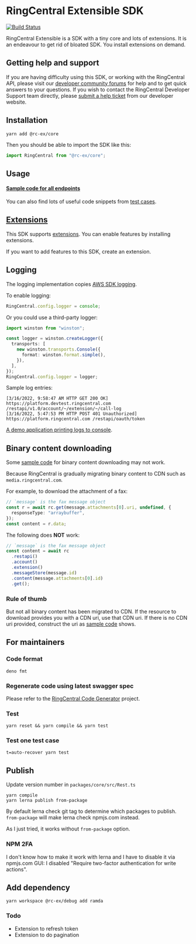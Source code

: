# RingCentral Extensible SDK

[![Build Status](https://github.com/ringcentral/ringcentral-extensible/actions/workflows/node.js.yml/badge.svg)](https://github.com/ringcentral/ringcentral-extensible/actions)

RingCentral Extensible is a SDK with a tiny core and lots of extensions. It is
an endeavour to get rid of bloated SDK. You install extensions on demand.

## Getting help and support

If you are having difficulty using this SDK, or working with the RingCentral
API, please visit our
[developer community forums](https://community.ringcentral.com/spaces/144/) for
help and to get quick answers to your questions. If you wish to contact the
RingCentral Developer Support team directly, please
[submit a help ticket](https://developers.ringcentral.com/support/create-case)
from our developer website.

## Installation

```
yarn add @rc-ex/core
```

Then you should be able to import the SDK like this:

```ts
import RingCentral from "@rc-ex/core";
```

## Usage

#### [Sample code for all endpoints](./packages/core/src/samples.md)

You can also find lots of useful code snippets from [test cases](./test).

## [Extensions](./packages/extensions)

This SDK supports [extensions](./packages/extensions). You can enable features
by installing extensions.

If you want to add features to this SDK, create an extension.

## Logging

The logging implementation copies
[AWS SDK logging](https://docs.aws.amazon.com/sdk-for-javascript/v2/developer-guide/logging-sdk-calls.html).

To enable logging:

```ts
RingCentral.config.logger = console;
```

Or you could use a third-party logger:

```ts
import winston from "winston";

const logger = winston.createLogger({
  transports: [
    new winston.transports.Console({
      format: winston.format.simple(),
    }),
  ],
});
RingCentral.config.logger = logger;
```

Sample log entries:

```
[3/16/2022, 9:58:47 AM HTTP GET 200 OK] https://platform.devtest.ringcentral.com /restapi/v1.0/account/~/extension/~/call-log
[3/16/2022, 5:47:53 PM HTTP POST 401 Unauthorized] https://platform.ringcentral.com /restapi/oauth/token
```

[A demo application printing logs to console](https://github.com/tylerlong/rc-logging-demo-ts).

## Binary content downloading

Some [sample code](./packages/core/src/samples.md) for binary content
downloading may not work.

Because RingCentral is gradually migrating binary content to CDN such as
`media.ringcentral.com`.

For example, to download the attachment of a fax:

```ts
// `message` is the fax message object
const r = await rc.get(message.attachments[0].uri, undefined, {
  responseType: "arraybuffer",
});
const content = r.data;
```

The following does **NOT** work:

```ts
// `message` is the fax message object
const content = await rc
  .restapi()
  .account()
  .extension()
  .messageStore(message.id)
  .content(message.attachments[0].id)
  .get();
```

### Rule of thumb

But not all binary content has been migrated to CDN. If the resource to download
provides you with a CDN uri, use that CDN uri. If there is no CDN uri provided,
construct the uri as [sample code](./packages/core/src/samples.md) shows.

## For maintainers

### Code format

```
deno fmt
```

### Regenerate code using latest swagger spec

Please refer to the
[RingCentral Code Generator](https://github.com/tylerlong/ringcentral-code-generator-typescript)
project.

### Test

```
yarn reset && yarn compile && yarn test
```

### Test one test case

```
t=auto-recover yarn test
```

## Publish

Update version number in `packages/core/src/Rest.ts`

```
yarn compile
yarn lerna publish from-package
```

By default lerna check git tag to determine which packages to publish.
`from-package` will make lerna check npmjs.com instead.

As I just tried, it works without `from-package` option.

### NPM 2FA

I don't know how to make it work with lerna and I have to disable it via
npmjs.com GUI: I disabled "Require two-factor authentication for write actions".

## Add dependency

```
yarn workspace @rc-ex/debug add ramda
```

### Todo

- Extension to refresh token
- Extension to do pagination
